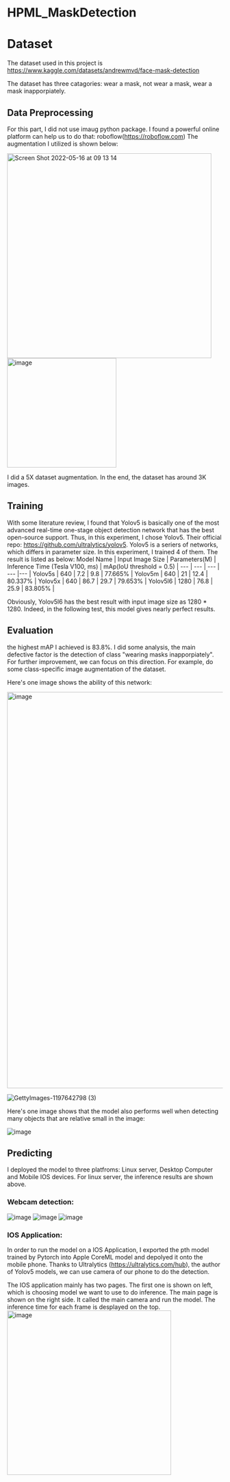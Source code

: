 # HPML_MaskDetection
# Dataset
The dataset used in this project is https://www.kaggle.com/datasets/andrewmvd/face-mask-detection

The dataset has three catagories: wear a mask, not wear a mask, wear a mask inapporpiately.

## Data Preprocessing
For this part, I did not use imaug python package. I found a powerful online platform can help us to do that: roboflow(https://roboflow.com)
The augmentation I utilized is shown below:

<img width="477" alt="Screen Shot 2022-05-16 at 09 13 14" src="https://user-images.githubusercontent.com/42855203/168600517-093f3497-3e69-43c3-9a79-9c527e86005a.png">

<img width="255" alt="image" src="https://user-images.githubusercontent.com/42855203/168605419-6672cf33-947c-4275-8484-c9b8f530850e.png">

I did a 5X dataset augmentation. In the end, the dataset has around 3K images.

## Training
With some literature review, I found that Yolov5 is basically one of the most advanced real-time one-stage object detection network that has the best open-source support. Thus, in this experiment, I chose Yolov5. Their official repo: https://github.com/ultralytics/yolov5. Yolov5 is a seriers of networks, which differs in parameter size. In this experiment, I trained 4 of them. The result is listed as below:
Model Name | Input Image Size | Parameters(M) | Inference Time (Tesla V100, ms) | mAp(IoU threshold = 0.5) |
--- | --- | --- | --- |--- |
Yolov5s | 640 | 7.2 | 9.8 | 77.665% |
Yolov5m | 640 | 21 | 12.4 | 80.337% |
Yolov5x | 640 | 86.7 | 29.7 | 79.653% |
Yolov5l6 | 1280 | 76.8 | 25.9 | 83.805% |

Obviously, Yolov5l6 has the best result with input image size as 1280 * 1280. Indeed, in the following test, this model gives nearly perfect results.

## Evaluation
the highest mAP I achieved is 83.8%. I did some analysis, the main defective factor is the detection of class "wearing masks inapporpiately". For further improvement, we can focus on this direction. For example, do some class-specific image augmentation of the dataset.

Here's one image shows the ability of this network:

<img width="923" alt="image" src="https://user-images.githubusercontent.com/42855203/168602742-edb2c4ee-97d0-447d-97ba-68e806849e37.png">

![GettyImages-1197642798 (3)](https://user-images.githubusercontent.com/42855203/168602655-cceda43d-66ab-4959-ae2b-f68c1b1db35e.jpg)
 
 Here's one image shows that the model also performs well when detecting many objects that are relative small in the image:
 
![image](https://user-images.githubusercontent.com/42855203/168605139-ad76ba22-e6a5-4564-8a52-8fc13fd6ee27.jpeg)

 
 ## Predicting
 I deployed the model to three platfroms: Linux server, Desktop Computer and Mobile IOS devices.
 For linux server, the inference results are shown above.
 
 ### Webcam detection:
 
 ![image](https://user-images.githubusercontent.com/42855203/168605211-2c290b86-2433-4c41-a6ab-4ff3f44fb394.jpeg)
![image](https://user-images.githubusercontent.com/42855203/168604568-4993e7f0-46eb-470d-93a5-86248d387891.jpeg)
![image](https://user-images.githubusercontent.com/42855203/168604592-4a2f43c9-1741-4436-b4fe-5d7d433703aa.jpeg)

### IOS Application:
In order to run the model on a IOS Application, I exported the pth model trained by Pytorch into Apple CoreML model and depolyed it onto the mobile phone. Thanks to Ultralytics (https://ultralytics.com/hub), the author of Yolov5 models, we can use camera of our phone to do the detection.

The IOS application mainly has two pages. The first one is shown on left, which is choosing model we want to use to do inference. The main page is shown on the right side. It called the main camera and run the model. The inference time for each frame is desplayed on the top.
<img width="383" alt="image" src="https://user-images.githubusercontent.com/42855203/168605790-9e9fa29c-b8eb-4036-93ee-ebb7e9142a82.png">


